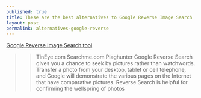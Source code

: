 ```yaml
---
published: true
title: These are the best alternatives to Google Reverse Image Search
layout: post
permalink: alternatives-google-reverse
---
```

<a href="https://visualeks.com/tech/alternatives-to-google-reverse-image-search">Google Reverse Image Search tool</a>
>>TinEye.com
>>Searchme.com
>>Plaghunter
Google Reverse Search gives you a chance to seek by pictures rather than watchwords. Transfer a photo from your desktop, tablet or cell telephone, and Google will demonstrate the various pages on the Internet that have comparative pictures. Reverse Search is helpful for confirming the wellspring of photos
